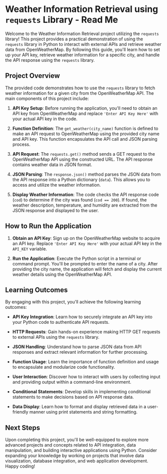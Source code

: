 # Weather Information Retrieval using `requests` Library - Read Me

Welcome to the Weather Information Retrieval project utilizing the `requests` library! This project provides a practical demonstration of using the `requests` library in Python to interact with external APIs and retrieve weather data from OpenWeatherMap. By following this guide, you'll learn how to set up your API key, retrieve weather information for a specific city, and handle the API response using the `requests` library.

## Project Overview

The provided code demonstrates how to use the `requests` library to fetch weather information for a given city from the OpenWeatherMap API. The main components of this project include:

1. **API Key Setup**: Before running the application, you'll need to obtain an API key from OpenWeatherMap and replace `'Enter API Key Here'` with your actual API key in the code.

2. **Function Definition**: The `get_weather(city_name)` function is defined to make an API request to OpenWeatherMap using the provided city name and API key. This function encapsulates the API call and JSON parsing process.

3. **API Request**: The `requests.get()` method sends a GET request to the OpenWeatherMap API using the constructed URL. The API response contains weather data in JSON format.

4. **JSON Parsing**: The `response.json()` method parses the JSON data from the API response into a Python dictionary (`data`). This allows you to access and utilize the weather information.

5. **Display Weather Information**: The code checks the API response code (`cod`) to determine if the city was found (`cod == 200`). If found, the weather description, temperature, and humidity are extracted from the JSON response and displayed to the user.

## How to Run the Application

1. **Obtain an API Key**: Sign up on the OpenWeatherMap website to acquire an API key. Replace `'Enter API Key Here'` with your actual API key in the `API_KEY` variable.

2. **Run the Application**: Execute the Python script in a terminal or command prompt. You'll be prompted to enter the name of a city. After providing the city name, the application will fetch and display the current weather details using the OpenWeatherMap API.

## Learning Outcomes

By engaging with this project, you'll achieve the following learning outcomes:

- **API Key Integration**: Learn how to securely integrate an API key into your Python code to authenticate API requests.

- **HTTP Requests**: Gain hands-on experience making HTTP GET requests to external APIs using the `requests` library.

- **JSON Handling**: Understand how to parse JSON data from API responses and extract relevant information for further processing.

- **Function Usage**: Learn the importance of function definition and usage to encapsulate and modularize code functionality.

- **User Interaction**: Discover how to interact with users by collecting input and providing output within a command-line environment.

- **Conditional Statements**: Develop skills in implementing conditional statements to make decisions based on API response data.

- **Data Display**: Learn how to format and display retrieved data in a user-friendly manner using print statements and string formatting.

## Next Steps

Upon completing this project, you'll be well-equipped to explore more advanced projects and concepts related to API integration, data manipulation, and building interactive applications using Python. Consider expanding your knowledge by working on projects that involve data visualization, database integration, and web application development. Happy coding!
